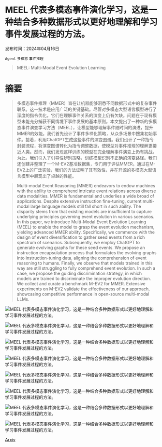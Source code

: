 # MEEL 代表多模态事件演化学习，这是一种结合多种数据形式以更好地理解和学习事件发展过程的方法。

发布时间：2024年04月16日

`Agent` `多模态` `事件推理`

> MEEL: Multi-Modal Event Evolution Learning

# 摘要

> 多模态事件推理（MMER）旨在让机器能够洞悉不同数据形式中的复杂事件联系。这一技术是应用广泛的关键基础。尽管对多模态大型语言模型进行了深度的指令优化，它们在理解事件关系的演变上仍有欠缺。问题在于现有模型未能充分捕获不同情境下事件发展的基本原则。本文提出了一种新的多模态事件演变学习方法（MEEL），让模型能够理解事件随时间的演进，提升MMER的效能。我们首先设计了事件多样化策略，从众多场景中搜集初始事件。接着，利用ChatGPT生成这些事件的演变图谱。我们设计了一种指令封装流程，将演变图谱转化为指令调整数据，使模型对事件推理的理解更接近人类。然而，我们发现这样训练的模型在完全理解事件演变上仍有挑战。为此，我们引入了引导性辨别策略，训练模型识别不正确的演变路径。我们还创建并整理了一个M-EV2基准数据集，专门用于评估MMER。通过在M-EV2上的广泛实验，我们的方法证明了其有效性，并在开源的多模态大型语言模型中展现出了卓越的性能。

> Multi-modal Event Reasoning (MMER) endeavors to endow machines with the ability to comprehend intricate event relations across diverse data modalities. MMER is fundamental and underlies a wide broad of applications. Despite extensive instruction fine-tuning, current multi-modal large language models still fall short in such ability. The disparity stems from that existing models are insufficient to capture underlying principles governing event evolution in various scenarios. In this paper, we introduce Multi-Modal Event Evolution Learning (MEEL) to enable the model to grasp the event evolution mechanism, yielding advanced MMER ability. Specifically, we commence with the design of event diversification to gather seed events from a rich spectrum of scenarios. Subsequently, we employ ChatGPT to generate evolving graphs for these seed events. We propose an instruction encapsulation process that formulates the evolving graphs into instruction-tuning data, aligning the comprehension of event reasoning to humans. Finally, we observe that models trained in this way are still struggling to fully comprehend event evolution. In such a case, we propose the guiding discrimination strategy, in which models are trained to discriminate the improper evolution direction. We collect and curate a benchmark M-EV2 for MMER. Extensive experiments on M-EV2 validate the effectiveness of our approach, showcasing competitive performance in open-source multi-modal LLMs.

![MEEL 代表多模态事件演化学习，这是一种结合多种数据形式以更好地理解和学习事件发展过程的方法。](../../../paper_images/2404.10429/x1.png)

![MEEL 代表多模态事件演化学习，这是一种结合多种数据形式以更好地理解和学习事件发展过程的方法。](../../../paper_images/2404.10429/x2.png)

![MEEL 代表多模态事件演化学习，这是一种结合多种数据形式以更好地理解和学习事件发展过程的方法。](../../../paper_images/2404.10429/x3.png)

![MEEL 代表多模态事件演化学习，这是一种结合多种数据形式以更好地理解和学习事件发展过程的方法。](../../../paper_images/2404.10429/x4.png)

![MEEL 代表多模态事件演化学习，这是一种结合多种数据形式以更好地理解和学习事件发展过程的方法。](../../../paper_images/2404.10429/x5.png)

![MEEL 代表多模态事件演化学习，这是一种结合多种数据形式以更好地理解和学习事件发展过程的方法。](../../../paper_images/2404.10429/case.png)

![MEEL 代表多模态事件演化学习，这是一种结合多种数据形式以更好地理解和学习事件发展过程的方法。](../../../paper_images/2404.10429/x6.png)

![MEEL 代表多模态事件演化学习，这是一种结合多种数据形式以更好地理解和学习事件发展过程的方法。](../../../paper_images/2404.10429/x7.png)

[Arxiv](https://arxiv.org/abs/2404.10429)